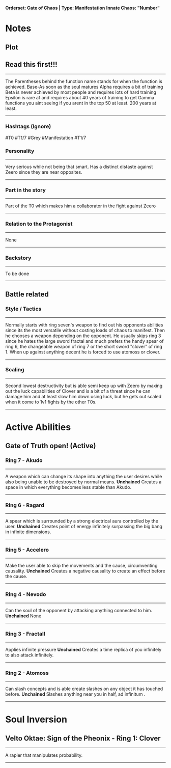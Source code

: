 **Orderset: Gate of Chaos | Type: Manifestation**
**Innate Chaos:  "Number"**

# Notes
## Plot
## Read this first!!!
___
The Parentheses behind the function name stands for when the function is achieved.
Base-As soon as the soul matures
Alpha requires a bit of training 
Beta is never achieved by most people and requires lots of hard training
Epsilon is rare af and requires about 40 years of training to get
Gamma functions you aint seeing if you arent in the top 50 at least. 200 years at least.
___
### Hashtags (Ignore)
#T0 
#T1/7
#Grey
#Manifestation 
#T1/7

### Personality
___
Very serious while not being that smart. Has a distinct distaste against Zeero since they are near opposites.
___
### Part in the story
___
Part of the T0 which makes him a collaborator in the fight against Zeero
___
### Relation to the Protagonist
___
None
___
### Backstory
___
To be done
___

## Battle related

### Style / Tactics
___
Normally starts with ring seven's weapon to find out his opponents abilities since its the most versatile without costing loads of chaos to manifest.
Then he chooses a weapon depending on the opponent. He usually skips ring 3 since he hates the large sword fractal and much prefers the handy spear of ring 6, the changeable weapon of ring 7 or the short sword "clover" of ring 1.
When up against anything decent he is forced to use atomoss or clover.
___
### Scaling 
___
Second lowest destructivity but is able semi keep up with Zeero by maxing out the luck capabilities of Clover and is a bit of a threat since he can damage him and at least slow him down using luck, but he gets out scaled when it come to 1v1 fights by the other T0s. 
___


# Active Abilities
## Gate of Truth open! (Active)
### Ring 7 - Akudo 
___
A weapon which can change its shape into anything the user desires while also being unable to be destroyed by normal means.
**Unchained**
Creates a space in which everything becomes less stable than Akudo.
___
### Ring 6 - Ragard
___
A spear which is surrounded by a strong electrical aura controlled by the user.
**Unchained**
Creates point of energy infinitely surpassing the big bang in infinite dimensions.
___

### Ring 5 - Accelero
___
Make the user able to skip the movements and the cause, circumventing causality.
**Unchained**
Creates a negative causality to create an effect before the cause.
___

### Ring 4 - Nevodo
___
Can the soul of the opponent by attacking anything connected to him.
**Unchained**
None
___

### Ring 3 - Fractall
___
Applies infinite pressure
**Unchained**
Creates a time replica of you infinitely to also attack infinitely.
___

### Ring 2 - Atomoss
___
Can slash concepts and is able create slashes on any object it has touched before.
**Unchained**
Slashes anything near you in half, ad infinitum .
___

# Soul Inversion
## Velto Oktae: Sign of the Pheonix - Ring 1: Clover
___
A rapier that manipulates probability.
___
